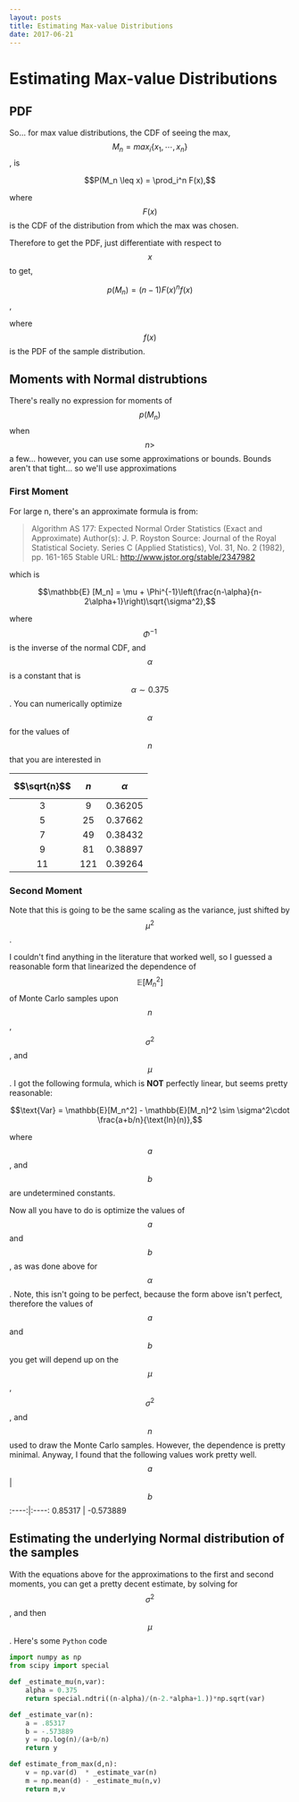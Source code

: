 ```yaml
---
layout: posts
title: Estimating Max-value Distributions
date: 2017-06-21
---
```

# Estimating Max-value Distributions

## PDF
So... for max value distributions, the CDF of seeing the max, $$M_n = max_i \{x_1,\cdots,x_n\}$$, is

$$P(M_n \leq x) = \prod_i^n F(x),$$

where $$F(x)$$ is the CDF of the distribution from which the max was chosen.

Therefore to get the PDF, just differentiate with respect to $$x$$ to get,

$$p(M_n) = (n-1)F(x)^nf(x)$$,

where $$f(x)$$ is the PDF of the sample distribution.

## Moments with Normal distrubtions
There's really no expression for moments of $$p(M_n)$$ when $$n \gt$$ a few... however, you can use some approximations or bounds. Bounds aren't that tight... so we'll use approximations

### First Moment
For large n, there's an approximate formula is from:

>Algorithm AS 177: Expected Normal Order Statistics (Exact and Approximate)
>Author(s): J. P. Royston
>Source: Journal of the Royal Statistical Society. Series C (Applied Statistics), Vol. 31, No. 2
>(1982), pp. 161-165
>Stable URL: http://www.jstor.org/stable/2347982

which is

$$\mathbb{E} [M_n] = \mu + \Phi^{-1}\left(\frac{n-\alpha}{n-2\alpha+1}\right)\sqrt{\sigma^2},$$

where $$\Phi^{-1}$$ is the inverse of the normal CDF, and $$\alpha$$ is a constant that is $$\alpha \sim 0.375$$. You can numerically optimize $$\alpha$$ for the values of $$n$$ that you are interested in

$$\sqrt{n}$$ | $$n$$ |  $$\alpha$$
:---:|:----:|:-----------:
3  |   9  | 0.36205
5  |  25  | 0.37662
7  |  49  | 0.38432
9  |  81  | 0.38897
11 |  121 |  0.39264

### Second Moment
Note that this is going to be the same scaling as the variance, just shifted by $$\mu^2$$.

I couldn't find anything in the literature that worked well, so I guessed a reasonable form that linearized the dependence of $$\mathbb{E}[M_n^2]$$ of Monte Carlo samples upon $$n$$, $$\sigma^2$$, and $$\mu$$. I got the following formula, which is **NOT** perfectly linear, but seems pretty reasonable:

$$\text{Var} = \mathbb{E}[M_n^2] - \mathbb{E}[M_n]^2 \sim \sigma^2\cdot \frac{a+b/n}{\text{ln}(n)},$$

where $$a$$, and $$b$$ are undetermined constants.

Now all you have to do is optimize the values of $$a$$ and $$b$$, as was done above for $$\alpha$$. Note, this isn't going to be perfect, because the form above isn't perfect, therefore the values of $$a$$ and $$b$$ you get will depend up on the $$\mu$$, $$\sigma^2$$, and $$n$$ used to draw the Monte Carlo samples. However, the dependence is pretty minimal. Anyway, I found that the following values work pretty well.
$$a$$ | $$b$$
:----:|:----:
0.85317 | -0.573889

## Estimating the underlying Normal distribution of the samples
With the equations above for the approximations to the first and second moments, you can get a pretty decent estimate, by solving for $$\sigma^2$$, and then $$\mu$$. Here's some `Python` code

``` python
import numpy as np
from scipy import special

def _estimate_mu(n,var):
	alpha = 0.375
	return special.ndtri((n-alpha)/(n-2.*alpha+1.))*np.sqrt(var)

def _estimate_var(n):
	a = .85317
	b = -.573889
	y = np.log(n)/(a+b/n)
	return y

def estimate_from_max(d,n):
	v = np.var(d)  * _estimate_var(n)
	m = np.mean(d) - _estimate_mu(n,v)
	return m,v
```

